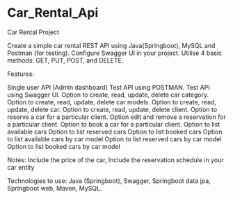 # Car_Rental_Api

Car Rental Project

Create a simple car rental REST API using Java(Springboot), MySQL and Postman (for testing).
Configure Swagger UI in your project.
Utilise 4 basic methods: GET, PUT, POST, and DELETE.

Features:

Single user API (Admin dashboard)
Test API using POSTMAN.
Test API using Swagger UI.
Option to create, read, update, delete car category.
Option to create, read, update, delete car models.
Option to create, read, update, delete car.
Option to create, read, update, delete client.
Option to reserve a car for a particular client.
Option edit and remove a reservation for a particular client.
Option to book a car for a particular client.
Option to list available cars
Option to list reserved cars
Option to list booked cars
Option to list available cars by car model
Option to list reserved cars by car model
Option to list booked cars by car model

Notes: Include the price of the car, Include the reservation schedule in your car entity

Technologies to use: Java (Springboot), Swagger, Springboot data jpa, Springboot web, Maven, MySQL.
